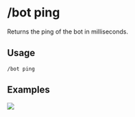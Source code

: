 # /bot ping

Returns the ping of the bot in milliseconds.

## Usage

```
/bot ping
```

## Examples

<img src="https://github.com/xNickyDev/Forkman/assets/111157596/0901ca86-a0e1-4e38-950a-4847932a347a" class="rounded-corners">